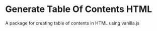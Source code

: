 # Generate Table Of Contents HTML

A package for creating table of contents in HTML using vanilla.js
